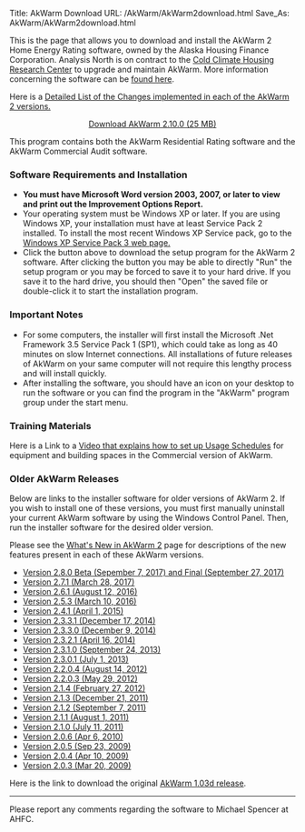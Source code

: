 Title: AkWarm Download
URL: /AkWarm/AkWarm2download.html
Save_As: AkWarm/AkWarm2download.html

This is the page that allows you to download and install the AkWarm 2
Home Energy Rating software, owned by the Alaska Housing Finance
Corporation.  Analysis North is on contract to the [Cold Climate Housing
Research Center](http://www.cchrc.org/) to upgrade and maintain AkWarm. 
More information concerning the software can be 
[found here](http://www.ahfc.us/efficiency/learn-and-diy/research-information-center/ric-links-interest/akwarm-energy-rating-software/). 

Here is a [Detailed List of the Changes implemented in each of the AkWarm 2
versions.](/AkWarm/AkWarm2changeLog.html)

<div class="panel">

<center><a href="/AkWarm/AkWarm_2.10.0_setup.exe" class="button primary medium radius">
Download AkWarm 2.10.0 (25 MB)</a></center>

<p>This program contains both the AkWarm Residential Rating software and the AkWarm
Commercial Audit software.</p>

</div>

### Software Requirements and Installation

-   **You must have Microsoft Word version 2003, 2007, or later to view
    and print out the Improvement Options Report.**
-   Your operating system must be Windows XP or later. 
    If you are using Windows XP, your installation must have at least
    Service Pack 2 installed. To install the most recent Windows XP
    Service pack, go to the 
    [Windows XP Service Pack 3 web page.](http://support.microsoft.com/kb/322389)
-   Click the button above to download the setup
    program for the AkWarm 2 software. After clicking the button you may
    be able to directly "Run" the setup program or you may be forced to
    save it to your hard drive. If you save it to the hard drive, you
    should then "Open" the saved file or double-click it to start the
    installation program.

### Important Notes

-   For some computers, the installer will first install the Microsoft
    .Net Framework 3.5 Service Pack 1 (SP1), which could take as long as
    40 minutes on slow Internet connections. All installations of future
    releases of AkWarm on your same computer will not require this
    lengthy process and will install quickly.
-   After installing the software, you should have an icon on your
    desktop to run the software or you can find the program in the
    "AkWarm" program group under the start menu.


### Training Materials

Here is a Link to a [Video that explains how to set up Usage
Schedules](/AkWarm/video/schedule_video.html) for equipment and building spaces 
in the Commercial version of AkWarm.

### Older AkWarm Releases

Below are links to the installer software for older versions of AkWarm 2.
If you wish to install one of these versions, you must first manually
uninstall your current AkWarm software by using the Windows Control Panel.
Then, run the installer software for the desired older version.

Please see the [What's New in AkWarm 2](/AkWarm/AkWarm2_new.html)
page for descriptions of the new features present in each of these AkWarm
versions. 

* [Version 2.8.0 Beta (Sepember 7, 2017) and Final (September 27, 2017)](http://analysisnorth.com/AkWarm/AkWarm_2.8.0_setup.exe)
* [Version 2.7.1 (March 28, 2017)](http://analysisnorth.com/AkWarm/AkWarm_2.7.1_setup.exe)
* [Version 2.6.1 (August 12, 2016)](http://analysisnorth.com/AkWarm/AkWarm_2.6.1_setup.exe)
* [Version 2.5.3 (March 10, 2016)](http://analysisnorth.com/AkWarm/AkWarm_2.5.3_setup.exe)
* [Version 2.4.1 (April 1, 2015)](http://analysisnorth.com/AkWarm/AkWarm_2.4.1_setup.exe)
* [Version 2.3.3.1 (December 17, 2014)](http://analysisnorth.com/AkWarm/AkWarm2.3.3.1.exe)
* [Version 2.3.3.0 (December 9, 2014)](http://analysisnorth.com/AkWarm/AkWarm2.3.3.0.exe)
* [Version 2.3.2.1 (April 16, 2014)](http://analysisnorth.com/AkWarm/AkWarm2.3.2.1.exe)
* [Version 2.3.1.0 (September 24, 2013)](http://analysisnorth.com/AkWarm/AkWarm2.3.1.0.exe)
* [Version 2.3.0.1 (July 1, 2013)](http://analysisnorth.com/AkWarm/AkWarm2.3.0.1.exe)
* [Version 2.2.0.4 (August 14, 2012)](http://analysisnorth.com/AkWarm/AkWarm2.2.0.4.exe)
* [Version 2.2.0.3 (May 29, 2012)](http://analysisnorth.com/AkWarm/AkWarm2.2.0.3.exe)
* [Version 2.1.4 (February 27, 2012)](http://analysisnorth.com/AkWarm/AkWarm2.1.4.2.exe)
* [Version 2.1.3 (December 21, 2011)](http://analysisnorth.com/AkWarm/AkWarm2.1.3.2.exe)
* [Version 2.1.2 (September 7, 2011)](http://analysisnorth.com/AkWarm/AkWarm2.1.2.1.exe)
* [Version 2.1.1 (August 1, 2011)](http://analysisnorth.com/AkWarm/AkWarm2.1.1.3.exe)
* [Version 2.1.0 (July 11, 2011)](http://analysisnorth.com/AkWarm/AkWarm2.1.0.1.exe)
* [Version 2.0.6 (Apr 6, 2010)](http://analysisnorth.com/AkWarm/AkWarm2.0.6.exe)
* [Version 2.0.5 (Sep 23, 2009)](http://analysisnorth.com/AkWarm/AkWarm2.0.5.exe)
* [Version 2.0.4 (Apr 10, 2009)](http://analysisnorth.com/AkWarm/AkWarm2.0.4.exe)
* [Version 2.0.3 (Mar 20, 2009)](http://analysisnorth.com/AkWarm/AkWarm2.0.3.exe)

Here is the link to download the original [AkWarm 1.03d release](/AkWarm/AkWarm1.03d.exe).

----

Please report any comments regarding the software to Michael Spencer at
AHFC.
